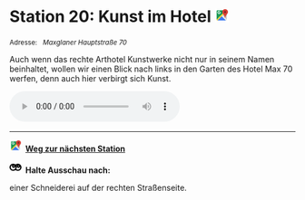 # Station 20: Kunst im Hotel  <a href="https://www.google.com/maps/dir/?api=1&travelmode=walking&destination=47.8007673,13.0182184"><img src="https://github.com/kipppunkte/kipppunkte/raw/gh-pages/assets/google-maps.svg" width="24" height="24"></a>

<small>Adresse:<em style="margin-left: 10px">Maxglaner Hauptstraße 70</em></small>



Auch wenn das rechte Arthotel Kunstwerke nicht nur in seinem Namen beinhaltet, wollen wir einen Blick nach links in den Garten des Hotel Max 70 werfen, denn auch hier verbirgt sich Kunst.


<audio controls>
    <source src="https://github.com/kipppunkte/kipppunkte/raw/gh-pages/assets/20_Kunst im Hotel.mp3" type="audio/mpeg">
    Your browser does not support the audio tag.
</audio>





____

<a href="https://www.google.com/maps/dir/?api=1&travelmode=walking&destination=47.7994242,13.0183928"><img src="https://github.com/kipppunkte/kipppunkte/raw/gh-pages/assets/google-maps.svg" style="height: 1.5em;margin-right: 0.5em"></a>**[Weg zur nächsten Station](https://www.google.com/maps/dir/?api=1&travelmode=walking&destination=47.7994242,13.0183928)**



<img class="no-click" src="https://github.com/kipppunkte/kipppunkte/raw/gh-pages/assets/eyes.svg" style="height: 1.5em;background: white;margin-right: 0.5em">**Halte Ausschau nach:**

einer Schneiderei auf der rechten Straßenseite.